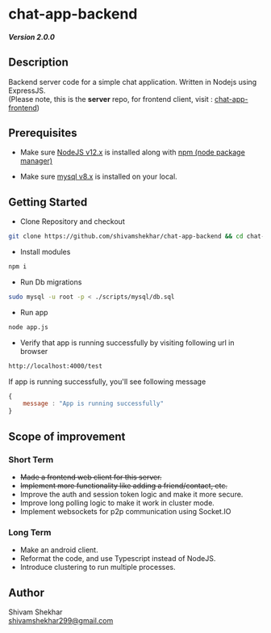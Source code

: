 # chat-app-backend
##### Version 2.0.0   

## Description

Backend server code for a simple chat application. Written in Nodejs using ExpressJS.   
(Please note, this is the **server** repo, for frontend client, visit : [chat-app-frontend](https://github.com/shivamshekhar/chat-app-frontend))

## Prerequisites 

* Make sure [NodeJS v12.x](https://nodejs.org/) is installed along with [npm (node package manager)](https://docs.npmjs.com/downloading-and-installing-node-js-and-npm)

* Make sure [mysql v8.x](https://www.mysql.com/) is installed on your local.

## Getting Started

* Clone Repository and checkout
```bash
git clone https://github.com/shivamshekhar/chat-app-backend && cd chat-app-backend
```

* Install modules
```bash
npm i
```

* Run Db migrations
```bash
sudo mysql -u root -p < ./scripts/mysql/db.sql
```

* Run app
```bash
node app.js
```

* Verify that app is running successfully by visiting following url in browser
```bash
http://localhost:4000/test
```

If app is running successfully, you'll see following message
```javascript
{
    message : "App is running successfully"
}
```

## Scope of improvement

### Short Term

* ~~Made a frontend web client for this server.~~
* ~~Implement more functionality like adding a friend/contact, etc.~~
* Improve the auth and session token logic and make it more secure. 
* Improve long polling logic to make it work in cluster mode.
* Implement websockets for p2p communication using Socket.IO

### Long Term

* Make an android client.
* Reformat the code, and use Typescript instead of NodeJS.
* Introduce clustering to run multiple processes.

## Author

Shivam Shekhar  
shivamshekhar299@gmail.com
